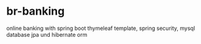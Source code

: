 # br-banking
online banking with spring boot thymeleaf template, spring security, mysql database jpa und hibernate orm
